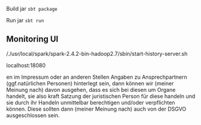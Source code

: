Build jar
``sbt package``

Run jar
``sbt run``



## Monitoring UI

/./usr/local/spark/spark-2.4.2-bin-hadoop2.7/sbin/start-history-server.sh

localhost:18080




en im Impressum oder an anderen Stellen Angaben zu Ansprechpartnern (ggf.natürlichen Personen) hinterlegt sein, dann können wir (meiner Meinung nach) davon ausgehen, dass es sich bei diesen um Organe handelt, sie also kraft Satzung der juristischen Person für diese handeln und sie durch ihr Handeln unmittelbar berechtigen und/oder verpflichten können. Diese sollten dann (meiner Meinung nach) auch von der DSGVO ausgeschlossen sein.